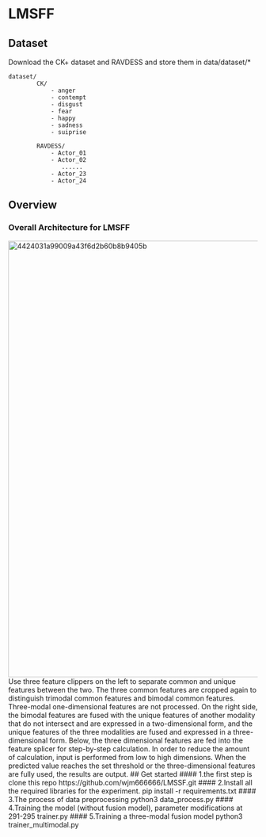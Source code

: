 # LMSFF


## Dataset
   Download the CK+ dataset and RAVDESS and store them in data/dataset/*
    
    dataset/
            CK/
                - anger
                - contempt
                - disgust
                - fear
                - happy
                - sadness
                - suiprise
    
            RAVDESS/
                - Actor_01
                - Actor_02
                   ......
                - Actor_23
                - Actor_24
## Overview
### Overall Architecture for LMSFF
<img width="880" alt="4424031a99009a43f6d2b60b8b9405b" src="https://github.com/wjm666666/LMSSF/assets/60913990/f3ecbe7b-1983-4af1-ae5e-5fda58cbdbee">
Use three feature clippers on the left to separate common and unique features between the two. The three common features are cropped again to distinguish trimodal common features and bimodal common features. Three-modal one-dimensional features are not processed. On the right side, the bimodal features
are fused with the unique features of another modality that do not intersect and are expressed in a two-dimensional
form, and the unique features of the three modalities are fused and expressed in a three-dimensional form. Below, the
three dimensional features are fed into the feature splicer for step-by-step calculation. In order to reduce the amount
of calculation, input is performed from low to high dimensions. When the predicted value reaches the set threshold
or the three-dimensional features are fully used, the results are output.
## Get started
#### 1.the first step is clone this repo
    https://github.com/wjm666666/LMSSF.git
#### 2.Install all the required libraries for the experiment.
    pip install -r requirements.txt
#### 3.The process of data preprocessing 
    python3 data_process.py
#### 4.Training the model (without fusion model), parameter modifications at 291-295
    trainer.py
#### 5.Training a three-modal fusion model
    python3 trainer_multimodal.py
